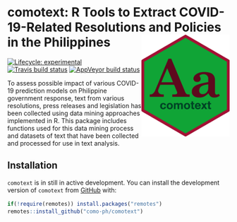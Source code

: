 
<!-- README.md is generated from README.Rmd. Please edit that file -->

# comotext: R Tools to Extract COVID-19-Related Resolutions and Policies in the Philippines <img src="man/figures/comotext.png" width = "200px" align="right" />

<!-- badges: start -->

[![Lifecycle:
experimental](https://img.shields.io/badge/lifecycle-experimental-orange.svg)](https://www.tidyverse.org/lifecycle/#experimental)
[![Travis build
status](https://travis-ci.org/como-ph/comotext.svg?branch=master)](https://travis-ci.org/como-ph/comotext)
[![AppVeyor build
status](https://ci.appveyor.com/api/projects/status/github/como-ph/comotext?branch=master&svg=true)](https://ci.appveyor.com/project/como-ph/comotext)
<!-- badges: end -->

To assess possible impact of various COVID-19 prediction models on
Philippine government response, text from various resolutions, press
releases and legislation has been collected using data mining approaches
implemented in R. This package includes functions used for this data
mining process and datasets of text that have been collected and
processed for use in text analysis.

## Installation

`comotext` is in still in active development. You can install the
development version of `comotext` from
[GitHub](https://github.com/como-ph/comotext) with:

``` r
if(!require(remotes)) install.packages("remotes")
remotes::install_github("como-ph/comotext")
```
